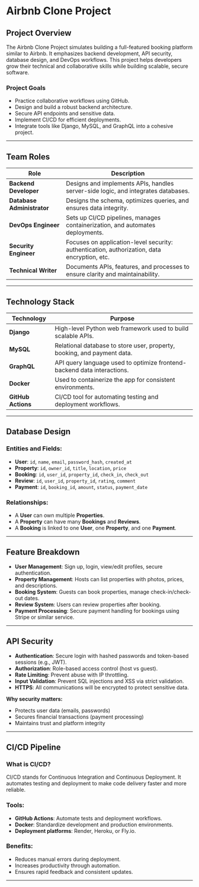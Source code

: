 # Airbnb Clone Project

## Project Overview
The Airbnb Clone Project simulates building a full-featured booking platform similar to Airbnb. It emphasizes backend development, API security, database design, and DevOps workflows. This project helps developers grow their technical and collaborative skills while building scalable, secure software.

### Project Goals
- Practice collaborative workflows using GitHub.
- Design and build a robust backend architecture.
- Secure API endpoints and sensitive data.
- Implement CI/CD for efficient deployments.
- Integrate tools like Django, MySQL, and GraphQL into a cohesive project.

---

## Team Roles

| Role | Description |
|------|-------------|
| **Backend Developer** | Designs and implements APIs, handles server-side logic, and integrates databases. |
| **Database Administrator** | Designs the schema, optimizes queries, and ensures data integrity. |
| **DevOps Engineer** | Sets up CI/CD pipelines, manages containerization, and automates deployments. |
| **Security Engineer** | Focuses on application-level security: authentication, authorization, data encryption, etc. |
| **Technical Writer** | Documents APIs, features, and processes to ensure clarity and maintainability. |

---

## Technology Stack

| Technology | Purpose |
|------------|---------|
| **Django** | High-level Python web framework used to build scalable APIs. |
| **MySQL** | Relational database to store user, property, booking, and payment data. |
| **GraphQL** | API query language used to optimize frontend-backend data interactions. |
| **Docker** | Used to containerize the app for consistent environments. |
| **GitHub Actions** | CI/CD tool for automating testing and deployment workflows. |

---

## Database Design

### Entities and Fields:
- **User**: `id`, `name`, `email`, `password_hash`, `created_at`
- **Property**: `id`, `owner_id`, `title`, `location`, `price`
- **Booking**: `id`, `user_id`, `property_id`, `check_in`, `check_out`
- **Review**: `id`, `user_id`, `property_id`, `rating`, `comment`
- **Payment**: `id`, `booking_id`, `amount`, `status`, `payment_date`

### Relationships:
- A **User** can own multiple **Properties**.
- A **Property** can have many **Bookings** and **Reviews**.
- A **Booking** is linked to one **User**, one **Property**, and one **Payment**.

---

## Feature Breakdown

- **User Management**: Sign up, login, view/edit profiles, secure authentication.
- **Property Management**: Hosts can list properties with photos, prices, and descriptions.
- **Booking System**: Guests can book properties, manage check-in/check-out dates.
- **Review System**: Users can review properties after booking.
- **Payment Processing**: Secure payment handling for bookings using Stripe or similar service.

---

## API Security

- **Authentication**: Secure login with hashed passwords and token-based sessions (e.g., JWT).
- **Authorization**: Role-based access control (host vs guest).
- **Rate Limiting**: Prevent abuse with IP throttling.
- **Input Validation**: Prevent SQL injections and XSS via strict validation.
- **HTTPS**: All communications will be encrypted to protect sensitive data.

**Why security matters:**
- Protects user data (emails, passwords)
- Secures financial transactions (payment processing)
- Maintains trust and platform integrity

---

## CI/CD Pipeline

### What is CI/CD?
CI/CD stands for Continuous Integration and Continuous Deployment. It automates testing and deployment to make code delivery faster and more reliable.

### Tools:
- **GitHub Actions**: Automate tests and deployment workflows.
- **Docker**: Standardize development and production environments.
- **Deployment platforms**: Render, Heroku, or Fly.io.

### Benefits:
- Reduces manual errors during deployment.
- Increases productivity through automation.
- Ensures rapid feedback and consistent updates.

---


